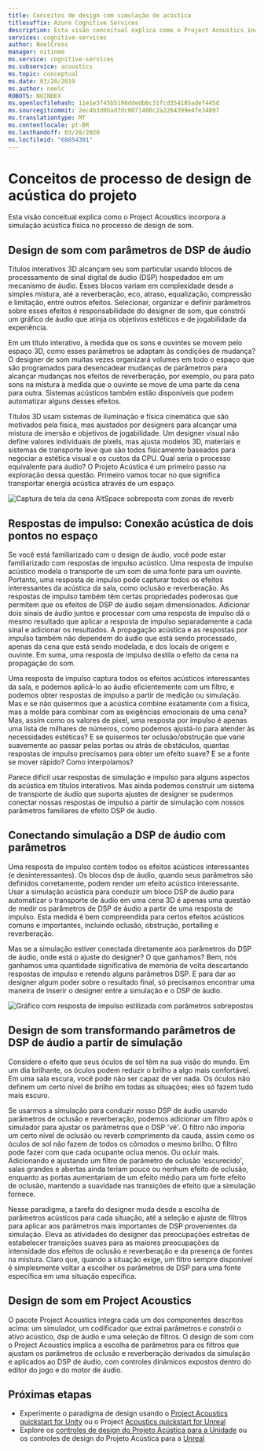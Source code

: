 ```yaml
---
title: Conceitos de design com simulação de acústica
titlesuffix: Azure Cognitive Services
description: Esta visão conceitual explica como o Project Acoustics incorpora a simulação acústica ao processo de design de som.
services: cognitive-services
author: NoelCross
manager: nitinme
ms.service: cognitive-services
ms.subservice: acoustics
ms.topic: conceptual
ms.date: 03/20/2019
ms.author: noelc
ROBOTS: NOINDEX
ms.openlocfilehash: 11e1e3f45b5198ddedb6c31fcd354185adef445d
ms.sourcegitcommit: 2ec4b3d0bad7dc0071400c2a2264399e4fe34897
ms.translationtype: MT
ms.contentlocale: pt-BR
ms.lasthandoff: 03/28/2020
ms.locfileid: "68854301"
---
```

# <a name="project-acoustics-design-process-concepts"></a>Conceitos de processo de design de acústica do projeto

Esta visão conceitual explica como o Project Acoustics incorpora a simulação acústica física no processo de design de som.

## <a name="sound-design-with-audio-dsp-parameters"></a>Design de som com parâmetros de DSP de áudio

Títulos interativos 3D alcançam seu som particular usando blocos de processamento de sinal digital de áudio (DSP) hospedados em um mecanismo de áudio. Esses blocos variam em complexidade desde a simples mistura, até a reverberação, eco, atraso, equalização, compressão e limitação, entre outros efeitos. Selecionar, organizar e definir parâmetros sobre esses efeitos é responsabilidade do designer de som, que constrói um gráfico de áudio que atinja os objetivos estéticos e de jogabilidade da experiência.

Em um título interativo, à medida que os sons e ouvintes se movem pelo espaço 3D, como esses parâmetros se adaptam às condições de mudança? O designer de som muitas vezes organizará volumes em todo o espaço que são programados para desencadear mudanças de parâmetros para alcançar mudanças nos efeitos de reverberação, por exemplo, ou para pato sons na mistura à medida que o ouvinte se move de uma parte da cena para outra. Sistemas acústicos também estão disponíveis que podem automatizar alguns desses efeitos.

Títulos 3D usam sistemas de iluminação e física cinemática que são motivados pela física, mas ajustados por designers para alcançar uma mistura de imersão e objetivos de jogabilidade. Um designer visual não define valores individuais de pixels, mas ajusta modelos 3D, materiais e sistemas de transporte leve que são todos fisicamente baseados para negociar a estética visual e os custos da CPU. Qual seria o processo equivalente para áudio? O Projeto Acústica é um primeiro passo na exploração dessa questão. Primeiro vamos tocar no que significa transportar energia acústica através de um espaço.

![Captura de tela da cena AltSpace sobreposta com zonas de reverb](media/reverb-zones-altspace.png)

## <a name="impulse-responses-acoustically-connecting-two-points-in-space"></a>Respostas de impulso: Conexão acústica de dois pontos no espaço

Se você está familiarizado com o design de áudio, você pode estar familiarizado com respostas de impulso acústico. Uma resposta de impulso acústico modela o transporte de um som de uma fonte para um ouvinte. Portanto, uma resposta de impulso pode capturar todos os efeitos interessantes da acústica da sala, como oclusão e reverberação. As respostas de impulso também têm certas propriedades poderosas que permitem que os efeitos de DSP de áudio sejam dimensionados. Adicionar dois sinais de áudio juntos e processar com uma resposta de impulso dá o mesmo resultado que aplicar a resposta de impulso separadamente a cada sinal e adicionar os resultados. A propagação acústica e as respostas por impulso também não dependem do áudio que está sendo processado, apenas da cena que está sendo modelada, e dos locais de origem e ouvinte. Em suma, uma resposta de impulso destila o efeito da cena na propagação do som.

Uma resposta de impulso captura todos os efeitos acústicos interessantes da sala, e podemos aplicá-lo ao áudio eficientemente com um filtro, e podemos obter respostas de impulso a partir de medição ou simulação. Mas e se não quisermos que a acústica combine exatamente com a física, mas a molde para combinar com as exigências emocionais de uma cena? Mas, assim como os valores de pixel, uma resposta por impulso é apenas uma lista de milhares de números, como podemos ajustá-lo para atender às necessidades estéticas? E se quisermos ter oclusão/obstrução que varie suavemente ao passar pelas portas ou atrás de obstáculos, quantas respostas de impulso precisamos para obter um efeito suave? E se a fonte se mover rápido? Como interpolamos?

Parece difícil usar respostas de simulação e impulso para alguns aspectos da acústica em títulos interativos. Mas ainda podemos construir um sistema de transporte de áudio que suporta ajustes de designer se pudermos conectar nossas respostas de impulso a partir de simulação com nossos parâmetros familiares de efeito DSP de áudio.

## <a name="connecting-simulation-to-audio-dsp-with-parameters"></a>Conectando simulação a DSP de áudio com parâmetros

Uma resposta de impulso contém todos os efeitos acústicos interessantes (e desinteressantes). Os blocos dsp de áudio, quando seus parâmetros são definidos corretamente, podem render um efeito acústico interessante. Usar a simulação acústica para conduzir um bloco DSP de áudio para automatizar o transporte de áudio em uma cena 3D é apenas uma questão de medir os parâmetros de DSP de áudio a partir de uma resposta de impulso. Esta medida é bem compreendida para certos efeitos acústicos comuns e importantes, incluindo oclusão, obstrução, portalling e reverberação.

Mas se a simulação estiver conectada diretamente aos parâmetros do DSP de áudio, onde está o ajuste do designer? O que ganhamos? Bem, nós ganhamos uma quantidade significativa de memória de volta descartando respostas de impulso e retendo alguns parâmetros DSP. E para dar ao designer algum poder sobre o resultado final, só precisamos encontrar uma maneira de inserir o designer entre a simulação e o DSP de áudio.

![Gráfico com resposta de impulso estilizada com parâmetros sobrepostos](media/acoustic-parameters.png)

## <a name="sound-design-by-transforming-audio-dsp-parameters-from-simulation"></a>Design de som transformando parâmetros de DSP de áudio a partir de simulação

Considere o efeito que seus óculos de sol têm na sua visão do mundo. Em um dia brilhante, os óculos podem reduzir o brilho a algo mais confortável. Em uma sala escura, você pode não ser capaz de ver nada. Os óculos não definem um certo nível de brilho em todas as situações; eles só fazem tudo mais escuro.

Se usarmos a simulação para conduzir nosso DSP de áudio usando parâmetros de oclusão e reverberação, podemos adicionar um filtro após o simulador para ajustar os parâmetros que o DSP 'vê'. O filtro não imporia um certo nível de oclusão ou reverb comprimento da cauda, assim como os óculos de sol não fazem de todos os cômodos o mesmo brilho. O filtro pode fazer com que cada ocupante oclua menos. Ou ocluir mais. Adicionando e ajustando um filtro de parâmetro de oclusão 'escurecido', salas grandes e abertas ainda teriam pouco ou nenhum efeito de oclusão, enquanto as portas aumentariam de um efeito médio para um forte efeito de oclusão, mantendo a suavidade nas transições de efeito que a simulação fornece.

Nesse paradigma, a tarefa do designer muda desde a escolha de parâmetros acústicos para cada situação, até a seleção e ajuste de filtros para aplicar aos parâmetros mais importantes de DSP provenientes da simulação. Eleva as atividades do designer das preocupações estreitas de estabelecer transições suaves para as maiores preocupações da intensidade dos efeitos de oclusão e reverberação e da presença de fontes na mistura. Claro que, quando a situação exige, um filtro sempre disponível é simplesmente voltar a escolher os parâmetros de DSP para uma fonte específica em uma situação específica.

## <a name="sound-design-in-project-acoustics"></a>Design de som em Project Acoustics

O pacote Project Acoustics integra cada um dos componentes descritos acima: um simulador, um codificador que extrai parâmetros e constrói o ativo acústico, dsp de áudio e uma seleção de filtros. O design de som com o Project Acoustics implica a escolha de parâmetros para os filtros que ajustam os parâmetros de oclusão e reverberação derivados da simulação e aplicados ao DSP de áudio, com controles dinâmicos expostos dentro do editor do jogo e do motor de áudio.

## <a name="next-steps"></a>Próximas etapas
* Experimente o paradigma de design usando o [Project Acoustics quickstart for Unity](unity-quickstart.md) ou o Project [Acoustics quickstart for Unreal](unreal-quickstart.md)
* Explore os [controles de design do Projeto Acústica para a Unidade](unity-workflow.md) ou os controles de design do Projeto Acústica para a [Unreal](unreal-workflow.md)

